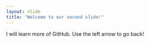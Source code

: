 ```yaml
---
layout: slide
title: "Welcome to our second slide!"
---
```

I will learn more of GitHub.
Use the left arrow to go back!

